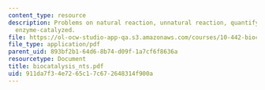 ```yaml
---
content_type: resource
description: Problems on natural reaction, unnatural reaction, quantifying enantioselectivity,
  enzyme-catalyzed.
file: https://ol-ocw-studio-app-qa.s3.amazonaws.com/courses/10-442-biochemical-engineering-spring-2005/911da7f34e7265c17c672648314f900a_biocatalysis_nts.pdf
file_type: application/pdf
parent_uid: 893bf2b1-64d6-8b74-d09f-1a7cf6f8636a
resourcetype: Document
title: biocatalysis_nts.pdf
uid: 911da7f3-4e72-65c1-7c67-2648314f900a
---
```

